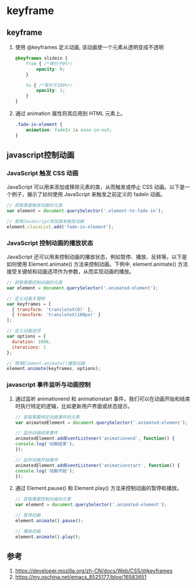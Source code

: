 # keyframe

## keyframe

1. 使用 @keyframes 定义动画, 该动画使一个元素从透明变成不透明

    ```css
    @keyframes slidein {
        from { /*等价于0%*/
            opacity: 0;
        }

        to { /*等价于100%*/
            opacity: 1;
        }
    }
    ```

2. 通过 animation 属性将其应用到 HTML 元素上。

    ```css
    .fade-in-element {
        animation: fadeIn 1s ease-in-out;
    }
    ```

## javascript控制动画

### JavaScript 触发 CSS 动画

JavaScript 可以用来添加或移除元素的类，从而触发或停止 CSS 动画。以下是一个例子，展示了如何使用 JavaScript 来触发之前定义的 fadeIn 动画。

```js
// 获取需要触发动画的元素
var element = document.querySelector('.element-to-fade-in');

// 使用JavaScript添加类来触发动画
element.classList.add('fade-in-element');
```

### JavaScript 控制动画的播放状态

JavaScript 还可以用来控制动画的播放状态，例如暂停、播放、反转等。以下是如何使用 Element.animate() 方法来控制动画。下例中, element.animate() 方法接受关键帧和动画选项作为参数，从而实现动画的播放。

```js
// 获取需要控制动画的元素
var element = document.querySelector('.animated-element');

// 定义动画关键帧
var keyframes = [
  { transform: 'translateX(0)' },
  { transform: 'translateX(100px)' }
];

// 定义动画选项
var options = {
  duration: 1000,
  iterations: 1
};

// 使用Element.animate()播放动画
element.animate(keyframes, options);
```

### javascript 事件监听与动画控制

1. 通过监听 animationend 和 animationstart 事件，我们可以在动画开始和结束时执行特定的逻辑，比如更新用户界面或状态提示。

    ```js
    // 获取需要绑定动画事件的元素
    var animatedElement = document.querySelector('.animated-element');

    // 监听动画结束事件
    animatedElement.addEventListener('animationend', function() {
    console.log('动画结束');
    });

    // 监听动画开始事件
    animatedElement.addEventListener('animationstart', function() {
    console.log('动画开始');
    });
    ```

2. 通过 Element.pause() 和 Element.play() 方法来控制动画的暂停和播放。

    ```js
    // 获取需要控制动画的元素
    var element = document.querySelector('.animated-element');

    // 暂停动画
    element.animate().pause();

    // 播放动画
    element.animate().play();

    ```

## 参考

1. <https://developer.mozilla.org/zh-CN/docs/Web/CSS/@keyframes>
2. <https://my.oschina.net/emacs_8525177/blog/16583651>
